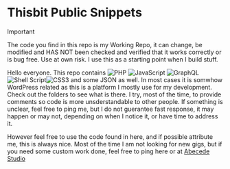 # Thisbit Public Snippets
> [!IMPORTANT]  
> The code you find in this repo is my Working Repo, it can change, be modified and HAS NOT been checked and verified that it works correctly or is bug free. Use at own risk. I use this as a starting point when I build stuff.

Hello everyone.
This repo contains ![PHP](https://img.shields.io/badge/PHP-777BB4?style=for-the-badge&logo=php&logoColor=white) ![JavaScript](https://img.shields.io/badge/javascript-%23323330.svg?style=for-the-badge&logo=javascript&logoColor=%23F7DF1E) ![GraphQL](https://img.shields.io/badge/-GraphQL-E10098?style=for-the-badge&logo=graphql&logoColor=white) ![Shell Script](https://img.shields.io/badge/shell_script-%23121011.svg?style=for-the-badge&logo=gnu-bash&logoColor=white)![CSS3](https://img.shields.io/badge/css3-%231572B6.svg?style=for-the-badge&logo=css3&logoColor=white) and some JSON as well. In most cases it is somwhow WordPress related as this is a platform I mostly use for my development. Check out the folders to see what is there.
I try, most of the time, to provide comments so code is more unsderstandable to other people. If something is unclear, feel free to ping me, but I do not guerantee fast response, it may happen or may not, depending on when I notice it, or have time to address it.

However feel free to use the code found in here, and if possible attribute me, this is always nice.
Most of the time I am not looking for new gigs, but if you need some custom work done, feel free to ping here or at [Abecede Studio](mailto:studio@abecede.net)

